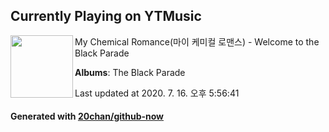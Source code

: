 ## Currently Playing on YTMusic

[<img align="left" width="100" src="https://lh3.googleusercontent.com/v_9D7-qcGPdGaKb-sA5wBwpY9SXsUZdzMLFcaR_AQRsY84iQnOEfI9hKUh5B1Veb_HElggrbVRDVp5yl">](https://music.youtube.com/channel/UC527A_XB_c7XftocVOIVNeA)

My Chemical Romance(마이 케미컬 로맨스) - Welcome to the Black Parade

**Albums**: The Black Parade

Last updated at 2020. 7. 16. 오후 5:56:41

#### Generated with [20chan/github-now](https://github.com/20chan/github-now)


<!--
**20chan/20chan** is a ✨ _special_ ✨ repository because its `README.md` (this file) appears on your GitHub profile.

Here are some ideas to get you started:

- 🔭 I’m currently working on ...
- 🌱 I’m currently learning ...
- 👯 I’m looking to collaborate on ...
- 🤔 I’m looking for help with ...
- 💬 Ask me about ...
- 📫 How to reach me: ...
- 😄 Pronouns: ...
- ⚡ Fun fact: ...
-->
